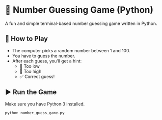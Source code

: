 # 🎯 Number Guessing Game (Python)

A fun and simple terminal-based number guessing game written in Python.

## 🚀 How to Play

- The computer picks a random number between 1 and 100.
- You have to guess the number.
- After each guess, you'll get a hint:
  - 🔽 Too low
  - 🔼 Too high
  - ✅ Correct guess!

## ▶️ Run the Game

Make sure you have Python 3 installed.

```bash
python number_guess_game.py

